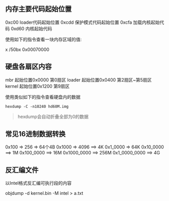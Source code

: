 




内存主要代码起始位置
------------------------------

0xc00  loader代码起始位置
0xcdd 保护模式代码起始位置
0xcfa 加载内核起始代码
0xd60 内核起始代码


使用如下的指令查看一块内存区域的值:

x /50bx 0x00070000




硬盘各扇区内容
----------------------

mbr        起始位置0x0000  第0扇区
loader     起始位置0x0400  第2扇区~第5扇区
kernel     起始位置0x1200  第9扇区


使用类似如下的指令查看硬盘内的数据

```
hexdump -C -n10240 hd60M.img 
```

> hexdump会自动折叠全部为0的数据


常见16进制数据转换
-----------------------------

0x100  => 256 => 64个4B
0x1000 => 4096 ==> 4K
0x1_0000 => 64K
0x10_0000 ==> 1M
0x100_0000 ==> 16M
0x1000_0000 ==> 256M
0x1_0000_0000 ==> 4G


反汇编文件
------------------

以Intel格式反汇编可执行段的内容

objdump -d kernel.bin -M intel > a.txt